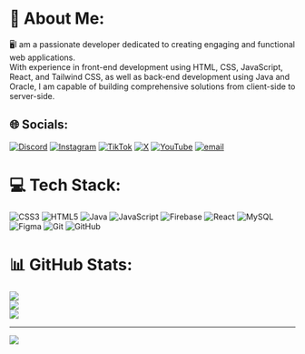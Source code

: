 # 💫 About Me:
🖥I am a passionate  developer dedicated to creating engaging and functional web applications.<br>With experience in front-end development using HTML, CSS, JavaScript, React, and Tailwind CSS, as well as back-end development using Java and Oracle, I am capable of building comprehensive solutions from client-side to server-side.


## 🌐 Socials:
[![Discord](https://img.shields.io/badge/Discord-%237289DA.svg?logo=discord&logoColor=white)](https://discord.gg/@m.hafizakbar) [![Instagram](https://img.shields.io/badge/Instagram-%23E4405F.svg?logo=Instagram&logoColor=white)](https://instagram.com/@hfizynakbr) [![TikTok](https://img.shields.io/badge/TikTok-%23000000.svg?logo=TikTok&logoColor=white)](https://tiktok.com/@@fyzyn_zyn) [![X](https://img.shields.io/badge/X-black.svg?logo=X&logoColor=white)](https://x.com/@BaraqHafiz) [![YouTube](https://img.shields.io/badge/YouTube-%23FF0000.svg?logo=YouTube&logoColor=white)](https://youtube.com/@@hafizbaraq6940) [![email](https://img.shields.io/badge/Email-D14836?logo=gmail&logoColor=white)](mailto:@hafizakbar5707@gmail.com) 

# 💻 Tech Stack:
![CSS3](https://img.shields.io/badge/css3-%231572B6.svg?style=for-the-badge&logo=css3&logoColor=white) ![HTML5](https://img.shields.io/badge/html5-%23E34F26.svg?style=for-the-badge&logo=html5&logoColor=white) ![Java](https://img.shields.io/badge/java-%23ED8B00.svg?style=for-the-badge&logo=openjdk&logoColor=white) ![JavaScript](https://img.shields.io/badge/javascript-%23323330.svg?style=for-the-badge&logo=javascript&logoColor=%23F7DF1E) ![Firebase](https://img.shields.io/badge/firebase-%23039BE5.svg?style=for-the-badge&logo=firebase) ![React](https://img.shields.io/badge/react-%2320232a.svg?style=for-the-badge&logo=react&logoColor=%2361DAFB) ![MySQL](https://img.shields.io/badge/mysql-4479A1.svg?style=for-the-badge&logo=mysql&logoColor=white) ![Figma](https://img.shields.io/badge/figma-%23F24E1E.svg?style=for-the-badge&logo=figma&logoColor=white) ![Git](https://img.shields.io/badge/git-%23F05033.svg?style=for-the-badge&logo=git&logoColor=white) ![GitHub](https://img.shields.io/badge/github-%23121011.svg?style=for-the-badge&logo=github&logoColor=white)
# 📊 GitHub Stats:
![](https://github-readme-stats.vercel.app/api?username=Mhafizakbar&theme=dark&hide_border=false&include_all_commits=false&count_private=false)<br/>
![](https://nirzak-streak-stats.vercel.app/?user=Mhafizakbar&theme=dark&hide_border=false)<br/>
![](https://github-readme-stats.vercel.app/api/top-langs/?username=Mhafizakbar&theme=dark&hide_border=false&include_all_commits=false&count_private=false&layout=compact)

---
[![](https://visitcount.itsvg.in/api?id=Mhafizakbar&icon=0&color=0)](https://visitcount.itsvg.in)

<!-- Proudly created with GPRM ( https://gprm.itsvg.in ) -->
